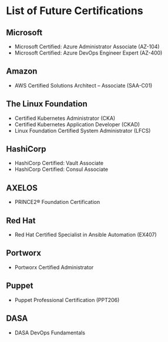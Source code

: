 # List of Future Certifications

## Microsoft
- Microsoft Certified: Azure Administrator Associate (AZ-104)
- Microsoft Certified: Azure DevOps Engineer Expert (AZ-400)

## Amazon
- AWS Certified Solutions Architect – Associate (SAA-C01)

## The Linux Foundation
- Certified Kubernetes Administrator (CKA)
- Certified Kubernetes Application Developer (CKAD)
- Linux Foundation Certified System Administrator (LFCS)

## HashiCorp
- HashiCorp Certified: Vault Associate
- HashiCorp Certified: Consul Associate

## AXELOS
- PRINCE2® Foundation Certification

## Red Hat
- Red Hat Certified Specialist in Ansible Automation (EX407)

## Portworx
- Portworx Certified Administrator

## Puppet
- Puppet Professional Certification (PPT206)

## DASA
- DASA DevOps Fundamentals
